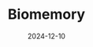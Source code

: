 ---  
layout: startup_page  
title: "Biomemory"  
id: "biomemory.com"  
permalink: "/biomemorybiomemory.com12102024/"  
website: "https://www.biomemory.com/"  
funding_round: "Series A"  
funding_amount: "$18M"  
investors: "Crédit Mutuel Innovation, French Tech Seed fund managed on behalf of the French State by Bpifrance, Blast, Deep Tech 2030 fund managed on behalf of the state by Bpifrance, Paris Business Angels, Sorbonne Venture, Adnexus, Prunay, Next Sequence, Accelerem"  
about: "Biomemory develops DNA-based data storage solutions offering unparalleled data density and longevity. Their technology addresses sustainability and density challenges in traditional data storage, aiming to provide a more environmentally friendly and efficient alternative. The company's ultimate goal is to create a scalable, high-capacity data storage system for use in data centers."  
markets: "Data Storage, Biotechnology"  
hq: "Paris, Île-de-France, France"  
founded_year: "2021"  
linkedin: "https://www.linkedin.com/company/biomemory/"  
twitter: "https://twitter.com/BiomemoryLabs"  
instagram: ""  
facebook: ""  
crunchbase: "https://www.crunchbase.com/organization/biomemory"  
pitchbook: "https://pitchbook.com/profiles/company/512540-92"  

date_display: "10-Dec-2024"  
date: "2024-12-10"

# SEO Optimization  
meta_title: "Biomemory - Series A Funding ($18M)"  
meta_description: "Biomemory, Biomemory develops DNA-based data storage solutions offering unparalleled data density and longevity. Their technology addresses sustainability and de..."  
meta_keywords: "Biomemory, Data Storage, Biotechnology, Series A funding"  
canonical_url: "https://startup.projectstartups.com/biomemorybiomemory.com12102024/"  
---